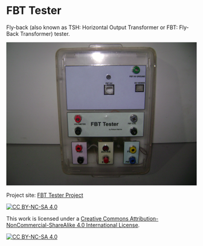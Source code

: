 # FBT Tester
Fly-back (also known as TSH: Horizontal Output Transformer or FBT: Fly-Back Transformer) tester.

![FBT Tester](/img/DSC02052.JPG)

Project site: [FBT Tester Project](https://www.robsonmartins.com/content/eletr/projects/fbt/)

[![CC BY-NC-SA 4.0][cc-by-nc-sa-shield]][cc-by-nc-sa]

This work is licensed under a
[Creative Commons Attribution-NonCommercial-ShareAlike 4.0 International License][cc-by-nc-sa].

[![CC BY-NC-SA 4.0][cc-by-nc-sa-image]][cc-by-nc-sa]

[cc-by-nc-sa]: http://creativecommons.org/licenses/by-nc-sa/4.0/
[cc-by-nc-sa-image]: https://licensebuttons.net/l/by-nc-sa/4.0/88x31.png
[cc-by-nc-sa-shield]: https://img.shields.io/badge/License-CC%20BY--NC--SA%204.0-lightgrey.svg